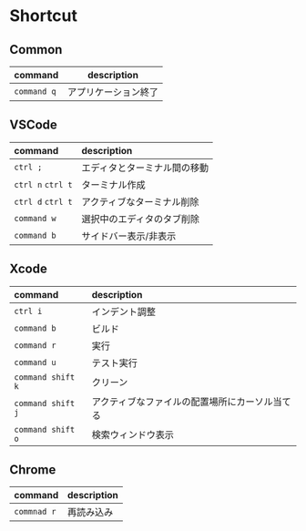 # Shortcut

## Common

| command | description |
| --- | --- |
| `command q` | アプリケーション終了 |

## VSCode
  
| command | description |
| :-- | :-- |
| `ctrl ;` | エディタとターミナル間の移動 |
| `ctrl n` `ctrl t` | ターミナル作成 |
| `ctrl d` `ctrl t` | アクティブなターミナル削除 |
| `command w` | 選択中のエディタのタブ削除 |
| `command b` | サイドバー表示/非表示 |

## Xcode

| command | description |
| :-- | :-- |
| `ctrl i` | インデント調整 |
| `command b` | ビルド |
| `command r` | 実行 |
| `command u` | テスト実行 |
| `command shift k` | クリーン |
| `command shift j` | アクティブなファイルの配置場所にカーソル当てる |
| `command shift o` | 検索ウィンドウ表示 |

## Chrome

| command | description |
| :-- | :-- |
| `commnad r` | 再読み込み |
